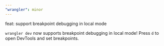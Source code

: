 ```yaml
---
"wrangler": minor
---
```


feat: support breakpoint debugging in local mode

`wrangler dev` now supports breakpoint debugging in local mode! Press `d` to open DevTools and set breakpoints.
